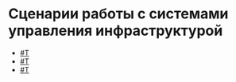 # Сценарии работы с системами управления инфраструктурой

* [#T](terraform-quickstart.md)
* [#T](packer-quickstart.md)
* [#T](active-directory.md)
